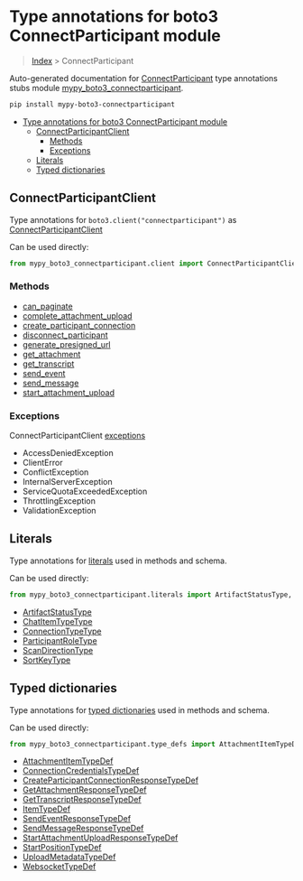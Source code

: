 # Type annotations for boto3 ConnectParticipant module

> [Index](..) > ConnectParticipant

Auto-generated documentation for
[ConnectParticipant](https://boto3.amazonaws.com/v1/documentation/api/1.17.78/reference/services/connectparticipant.html#ConnectParticipant)
type annotations stubs module
[mypy_boto3_connectparticipant](https://pypi.org/project/mypy-boto3-connectparticipant/).

```bash
pip install mypy-boto3-connectparticipant
```

- [Type annotations for boto3 ConnectParticipant module](#type-annotations-for-boto3-connectparticipant-module)
  - [ConnectParticipantClient](#connectparticipantclient)
    - [Methods](#methods)
    - [Exceptions](#exceptions)
  - [Literals](#literals)
  - [Typed dictionaries](#typed-dictionaries)

## ConnectParticipantClient

Type annotations for `boto3.client("connectparticipant")` as
[ConnectParticipantClient](./client.md)

Can be used directly:

```python
from mypy_boto3_connectparticipant.client import ConnectParticipantClient
```

### Methods

- [can_paginate](./client.md#can_paginate)
- [complete_attachment_upload](./client.md#complete_attachment_upload)
- [create_participant_connection](./client.md#create_participant_connection)
- [disconnect_participant](./client.md#disconnect_participant)
- [generate_presigned_url](./client.md#generate_presigned_url)
- [get_attachment](./client.md#get_attachment)
- [get_transcript](./client.md#get_transcript)
- [send_event](./client.md#send_event)
- [send_message](./client.md#send_message)
- [start_attachment_upload](./client.md#start_attachment_upload)

### Exceptions

ConnectParticipantClient [exceptions](./client.md#exceptions)

- AccessDeniedException
- ClientError
- ConflictException
- InternalServerException
- ServiceQuotaExceededException
- ThrottlingException
- ValidationException

## Literals

Type annotations for [literals](./literals.md) used in methods and schema.

Can be used directly:

```python
from mypy_boto3_connectparticipant.literals import ArtifactStatusType, ...
```

- [ArtifactStatusType](./literals.md#artifactstatustype)
- [ChatItemTypeType](./literals.md#chatitemtypetype)
- [ConnectionTypeType](./literals.md#connectiontypetype)
- [ParticipantRoleType](./literals.md#participantroletype)
- [ScanDirectionType](./literals.md#scandirectiontype)
- [SortKeyType](./literals.md#sortkeytype)

## Typed dictionaries

Type annotations for [typed dictionaries](./type_defs.md) used in methods and
schema.

Can be used directly:

```python
from mypy_boto3_connectparticipant.type_defs import AttachmentItemTypeDef, ...
```

- [AttachmentItemTypeDef](./type_defs.md#attachmentitemtypedef)
- [ConnectionCredentialsTypeDef](./type_defs.md#connectioncredentialstypedef)
- [CreateParticipantConnectionResponseTypeDef](./type_defs.md#createparticipantconnectionresponsetypedef)
- [GetAttachmentResponseTypeDef](./type_defs.md#getattachmentresponsetypedef)
- [GetTranscriptResponseTypeDef](./type_defs.md#gettranscriptresponsetypedef)
- [ItemTypeDef](./type_defs.md#itemtypedef)
- [SendEventResponseTypeDef](./type_defs.md#sendeventresponsetypedef)
- [SendMessageResponseTypeDef](./type_defs.md#sendmessageresponsetypedef)
- [StartAttachmentUploadResponseTypeDef](./type_defs.md#startattachmentuploadresponsetypedef)
- [StartPositionTypeDef](./type_defs.md#startpositiontypedef)
- [UploadMetadataTypeDef](./type_defs.md#uploadmetadatatypedef)
- [WebsocketTypeDef](./type_defs.md#websockettypedef)
